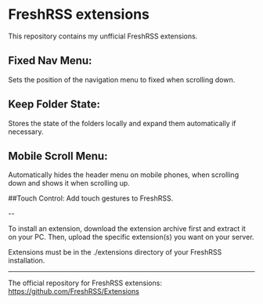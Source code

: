 # FreshRSS extensions
This repository contains my unfficial FreshRSS extensions.

## Fixed Nav Menu:
Sets the position of the navigation menu to fixed when scrolling down.

## Keep Folder State:
Stores the state of the folders locally and expand them automatically if necessary.

## Mobile Scroll Menu:
Automatically hides the header menu on mobile phones, when scrolling down and shows it when scrolling up.

##Touch Control:
Add touch gestures to FreshRSS.

--

To install an extension, download the extension archive first and extract it on your PC. 
Then, upload the specific extension(s) you want on your server. 

Extensions must be in the ./extensions directory of your FreshRSS installation.

---

The official repository for FreshRSS extensions: https://github.com/FreshRSS/Extensions